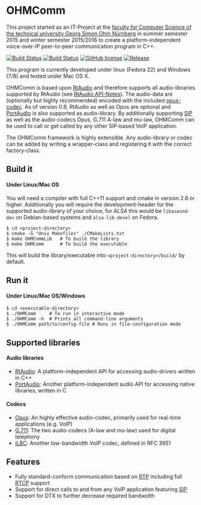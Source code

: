 # OHMComm
This project started as an IT-Project at the [faculty for Computer Science of the technical university Georg Simon Ohm Nürnberg](http://www.th-nuernberg.de/seitenbaum/fakultaeten/informatik/page.html) in summer semester 2015 and winter semester 2015/2016 to create a platform-independent voice-over-IP peer-to-peer communication program in C++.

[![Build Status](https://travis-ci.org/doe300/OHMComm.svg)](https://travis-ci.org/doe300/OHMComm)
[![Build Status](https://ci.appveyor.com/api/projects/status/58fv0pln0jv270am?svg=true)](https://ci.appveyor.com/project/doe300/ohmcomm)
[![GitHub license](https://img.shields.io/github/license/doe300/OHMComm.svg)](https://github.com/doe300/OHMComm/blob/master/LICENSE)
[![Release](https://img.shields.io/github/tag/doe300/OHMComm.svg)](https://github.com/doe300/OHMComm/releases/latest)

This program is currently developed under linux (Fedora 22) and Windows (7/8) and tested under Mac OS X.

OHMComm is based upon [RtAudio](http://www.music.mcgill.ca/~gary/rtaudio/) and therefore supports all audio-libraries supported by RtAudio (see [RtAudio API-Notes](http://www.music.mcgill.ca/~gary/rtaudio/apinotes.html)). 
The audio-data are (optionally but highly recommended) encoded with the included [opus-codec](http://www.opus-codec.org/).
As of version 0.8, RtAudio as well as Opus are optional and [PortAudio](http://www.portaudio.com/) is also supported as audio-library.
By additionally supporting [SIP](https://tools.ietf.org/html/rfc3261) as well as the audio-codecs Opus, G.711 A-law and mu-law, 
OHMComm can be used to call or get called by any other SIP-based VoIP application.

The OHMComm framework is highly extensible. Any audio-library or codec can be added by writing a wrapper-class 
and registering it with the correct factory-class.

## Build it

#### Under Linux/Mac OS
You will need a compiler with full C++11 support and cmake in version 2.6 or higher.
Additionally you will require the development-header for the supported audio-library of your choice,
for *ALSA* this would be `libasound-dev` on Debian-based systems and `alsa-lib-devel` on Fedora.

	$ cd <project-directory>
	$ cmake -G "Unix Makefiles" ./CMakeLists.txt
	$ make OHMCommLib	# To build the library
	$ make OHMComm		# To build the executable

This will build the library/executable into `<project-directory>/build/` by default.
## Run it

#### Under Linux/Mac OS/Windows

	$ cd <executable-directory>	
	$ ./OHMComm		# To run in interactive mode
	$ ./OHMComm	-h	# Prints all command-line arguments
	$ ./OHMComm path/to/config-file	# Runs in file-configuration mode

## Supported libraries
#### Audio libraries
- [RtAudio](http://www.music.mcgill.ca/~gary/rtaudio/): A platform-independent API for accessing audio-drivers written in C++
- [PortAudio](http://www.portaudio.com/): Another platform-independent audio API for accessing native libraries, written in C

#### Codecs
- [Opus](http://www.opus-codec.org/): An highly effective audio-codec, primarily used for real-time applications (e.g. VoIP)
- [G.711](https://www.itu.int/rec/T-REC-G.711): The two audio-codecs (A-law and mu-law) used for digital telephony
- [iLBC](https://tools.ietf.org/html/rfc3951): Another low-bandwidth VoIP codec, defined in RFC 3951

## Features
- Fully standard-conform communication based on [RTP](https://tools.ietf.org/html/rfc3550) including full [RTCP](https://tools.ietf.org/html/rfc3550#section-6) support
- Support for direct calls to and from any VoIP application featuring [SIP](https://tools.ietf.org/html/rfc3261)
- Support for DTX to further decrease required bandwidth
